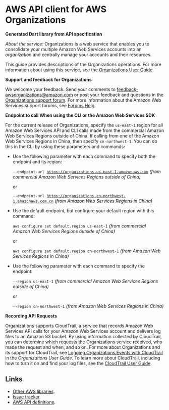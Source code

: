 # AWS API client for AWS Organizations

**Generated Dart library from API specification**

*About the service:*
Organizations is a web service that enables you to consolidate your multiple
Amazon Web Services accounts into an <i>organization</i> and centrally
manage your accounts and their resources.

This guide provides descriptions of the Organizations operations. For more
information about using this service, see the <a
href="https://docs.aws.amazon.com/organizations/latest/userguide/orgs_introduction.html">Organizations
User Guide</a>.

<b>Support and feedback for Organizations</b>

We welcome your feedback. Send your comments to <a
href="mailto:feedback-awsorganizations@amazon.com">feedback-awsorganizations@amazon.com</a>
or post your feedback and questions in the <a
href="https://forums.aws.amazon.com/forum.jspa?forumID=219">Organizations
support forum</a>. For more information about the Amazon Web Services
support forums, see <a href="https://forums.aws.amazon.com/help.jspa">Forums
Help</a>.

<b>Endpoint to call When using the CLI or the Amazon Web Services SDK</b>

For the current release of Organizations, specify the <code>us-east-1</code>
region for all Amazon Web Services API and CLI calls made from the
commercial Amazon Web Services Regions outside of China. If calling from one
of the Amazon Web Services Regions in China, then specify
<code>cn-northwest-1</code>. You can do this in the CLI by using these
parameters and commands:

<ul>
<li>
Use the following parameter with each command to specify both the endpoint
and its region:

<code>--endpoint-url https://organizations.us-east-1.amazonaws.com</code>
<i>(from commercial Amazon Web Services Regions outside of China)</i>

or

<code>--endpoint-url
https://organizations.cn-northwest-1.amazonaws.com.cn</code> <i>(from Amazon
Web Services Regions in China)</i>
</li>
<li>
Use the default endpoint, but configure your default region with this
command:

<code>aws configure set default.region us-east-1</code> <i>(from commercial
Amazon Web Services Regions outside of China)</i>

or

<code>aws configure set default.region cn-northwest-1</code> <i>(from Amazon
Web Services Regions in China)</i>
</li>
<li>
Use the following parameter with each command to specify the endpoint:

<code>--region us-east-1</code> <i>(from commercial Amazon Web Services
Regions outside of China)</i>

or

<code>--region cn-northwest-1</code> <i>(from Amazon Web Services Regions in
China)</i>
</li>
</ul>
<b>Recording API Requests</b>

Organizations supports CloudTrail, a service that records Amazon Web
Services API calls for your Amazon Web Services account and delivers log
files to an Amazon S3 bucket. By using information collected by CloudTrail,
you can determine which requests the Organizations service received, who
made the request and when, and so on. For more about Organizations and its
support for CloudTrail, see <a
href="https://docs.aws.amazon.com/organizations/latest/userguide/orgs_incident-response.html#orgs_cloudtrail-integration">Logging
Organizations Events with CloudTrail</a> in the <i>Organizations User
Guide</i>. To learn more about CloudTrail, including how to turn it on and
find your log files, see the <a
href="https://docs.aws.amazon.com/awscloudtrail/latest/userguide/what_is_cloud_trail_top_level.html">CloudTrail
User Guide</a>.

## Links

- [Other AWS libraries](https://github.com/agilord/aws_client/tree/master/generated).
- [Issue tracker](https://github.com/agilord/aws_client/issues).
- [AWS API definitions](https://github.com/aws/aws-sdk-js/tree/master/apis).
